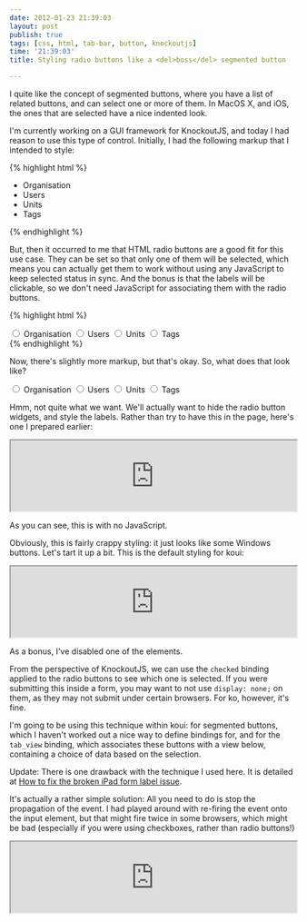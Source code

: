 ```yaml
---
date: 2012-01-23 21:39:03
layout: post
publish: true
tags: [css, html, tab-bar, button, knockoutjs]
time: '21:39:03'
title: Styling radio buttons like a <del>boss</del> segmented button

---
```



I quite like the concept of segmented buttons, where you have a list of related buttons, and can select one or more of them. In MacOS X, and iOS, the ones that are selected have a nice indented look.

I'm currently working on a GUI framework for KnockoutJS, and today I had reason to use this type of control. Initially, I had the following markup that I intended to style:

{% highlight html %}
<nav>
  <ul class="segmented">
    <li><a>Organisation</a></li>
    <li><a>Users</a></li>
    <li><a>Units</a></li>
    <li><a>Tags</a></li>
  </ul>
</nav>
{% endhighlight %}

But, then it occurred to me that HTML radio buttons are a good fit for this use case. They can be set so that only one of them will be selected, which means you can actually get them to work without using any JavaScript to keep selected status in sync. And the bonus is that the labels will be clickable, so we don't need JavaScript for associating them with the radio buttons.

{% highlight html %}
<nav class="segmented">
  <input type="radio" name="seg-1" value="Organisation" id="seg-Organisation">
  <label for="seg-Organisation">Organisation</label>
  <input type="radio" name="seg-1" value="Users" id="seg-Users">
  <label for="seg-Users">Users</label>
  <input type="radio" name="seg-1" value="Units" id="seg-Units">
  <label for="seg-Units">Units</label>
  <input type="radio" name="seg-1" value="Tags" id="seg-Tags">
  <label for="seg-Tags">Tags</label>
</nav>
{% endhighlight %}

Now, there's slightly more markup, but that's okay. So, what does that look like?

<nav class="segmented">
  <input type="radio" name="seg-1" value="Organisation" id="seg-Organisation">
  <label for="seg-Organisation">Organisation</label>
  <input type="radio" name="seg-1" value="Users" id="seg-Users">
  <label for="seg-Users">Users</label>
  <input type="radio" name="seg-1" value="Units" id="seg-Units">
  <label for="seg-Units">Units</label>
  <input type="radio" name="seg-1" value="Tags" id="seg-Tags">
  <label for="seg-Tags">Tags</label>
</nav>

Hmm, not quite what we want. We'll actually want to hide the radio button widgets, and style the labels. Rather than try to have this in the page, here's one I prepared earlier:

<iframe style="width: 100%; height: 125px" src="http://jsfiddle.net/schinckel/BLkmc/embedded/result,html,css/"></iframe>

As you can see, this is with no JavaScript.

Obviously, this is fairly crappy styling: it just looks like some Windows buttons. Let's tart it up a bit. This is the default styling for koui:

<iframe style="width: 100%; height: 125px" src="http://jsfiddle.net/schinckel/BLkmc/3/embedded/result,html,css/"></iframe>

As a bonus, I've disabled one of the elements.

From the perspective of KnockoutJS, we can use the `checked` binding applied to the radio buttons to see which one is selected. If you were submitting this inside a form, you may want to not use `display: none;` on them, as they may not submit under certain browsers. For ko, however, it's fine.

I'm going to be using this technique within koui: for segmented buttons, which I haven't worked out a nice way to define bindings for, and for the `tab_view` binding, which associates these buttons with a view below, containing a choice of data based on the selection.

Update: There is one drawback with the technique I used here. It is detailed at [How to fix the broken iPad form label issue](http://v4.thewatchmakerproject.com/blog/how-to-fix-the-broken-ipad-form-label-click-issue/).

It's actually a rather simple solution: All you need to do is stop the propagation of the event. I had played around with re-firing the event onto the input element, but that might fire twice in some browsers, which might be bad (especially if you were using checkboxes, rather than radio buttons!)

<iframe style="width: 100%; height: 125px" src="http://jsfiddle.net/schinckel/BLkmc/7/embedded/js,result,html,css/"></iframe>